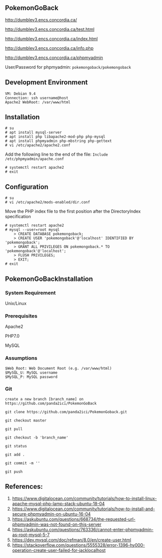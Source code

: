 ## PokemonGoBack

http://dumblev3.encs.concordia.ca/

http://dumblev3.encs.concordia.ca/test.html

http://dumblev3.encs.concordia.ca/index.html

http://dumblev3.encs.concordia.ca/info.php

http://dumblev3.encs.concordia.ca/phpmyadmin

User/Password for phpmyadmin: ```pokemongoback/pokemongoback```

## Development Environment

```
VM: Debian 9.4
Connection: ssh username@host
Apache2 WebRoot: /var/www/html
```

## Installation
```
# su
# apt install mysql-server
# apt install php libapache2-mod-php php-mysql
# apt install phpmyadmin php-mbstring php-gettext
# vi /etc/apache2/apache2.conf
```
Add the following line to the end of the file:
```Include /etc/phpmyadmin/apache.conf```
```
# systemctl restart apache2
# exit
```

## Configuration
``` shell
# su
# vi /etc/apache2/mods-enabled/dir.conf
```
Move the PHP index file to the first position after the DirectoryIndex specification 
```
# systemctl restart apache2
# mysql --user=root mysql
    > CREATE DATABASE pokemongoback;
    > CREATE USER 'pokemongoback'@'localhost' IDENTIFIED BY 'pokemongoback';
    > GRANT ALL PRIVILEGES ON pokemongoback.* TO 'pokemongoback'@'localhost';
    > FLUSH PRIVILEGES;
    > EXIT;
# exit
```

## PokemonGoBackInstallation
### System Requirement

Unix/Linux

### Prerequisites

Apache2

PHP7.0

MySQL

### Assumptions
```
$Web_Root: Web Document Root (e.g. /var/www/html)
$MySQL_U: MySQL username
$MySQL_P: MySQL password
```
### Git
```
create a new branch [branch_name] on https://github.com/panda2ici/PokemonGoBack

git clone https://github.com/panda2ici/PokemonGoback.git

git checkout master

git pull

git checkout -b 'branch_name'

git status

git add .

git commit -m ''

git push
```

## References:

1. https://www.digitalocean.com/community/tutorials/how-to-install-linux-apache-mysql-php-lamp-stack-ubuntu-18-04
2. https://www.digitalocean.com/community/tutorials/how-to-install-and-secure-phpmyadmin-on-ubuntu-16-04
3. https://askubuntu.com/questions/668734/the-requested-url-phpmyadmin-was-not-found-on-this-server
4. https://askubuntu.com/questions/763336/cannot-enter-phpmyadmin-as-root-mysql-5-7
5. https://dev.mysql.com/doc/refman/8.0/en/create-user.html
6. https://stackoverflow.com/questions/5555328/error-1396-hy000-operation-create-user-failed-for-jacklocalhost
